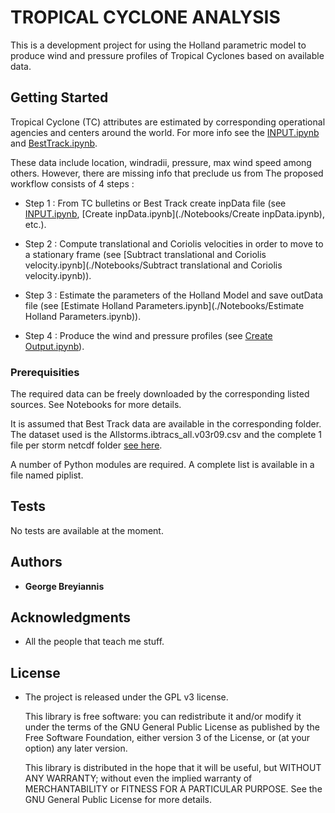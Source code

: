 TROPICAL CYCLONE ANALYSIS
==============================

This is a development project for using the Holland parametric model to produce wind and pressure profiles of Tropical Cyclones based on available data. 

## Getting Started

Tropical Cyclone (TC) attributes are estimated by corresponding operational agencies and centers around the world. For more info see the [INPUT.ipynb](./Notebooks/INPUT.ipynb) and [BestTrack.ipynb](./Notebooks/BestTrack.ipynb).

These data include location, windradii, pressure, max wind speed among others. However, there are missing info that preclude us from The proposed workflow consists of 4 steps : 

* Step 1 : From TC bulletins or Best Track create inpData file (see [INPUT.ipynb](./Notebooks/INPUT.ipynb), [Create inpData.ipynb](./Notebooks/Create inpData.ipynb), etc.).

* Step 2 : Compute translational and Coriolis velocities in order to move to a stationary frame (see [Subtract translational and Coriolis velocity.ipynb](./Notebooks/Subtract translational and Coriolis velocity.ipynb)).

* Step 3 : Estimate the parameters of the Holland Model and save outData file (see [Estimate Holland Parameters.ipynb](./Notebooks/Estimate Holland Parameters.ipynb)).

* Step 4 : Produce the wind and pressure profiles (see [Create Output.ipynb](./Notebooks/Output.ipynb)).


### Prerequisities

The required data can be freely downloaded by the corresponding listed sources. See Notebooks for more details. 

It is assumed that Best Track data are available in the corresponding folder. The dataset used is the Allstorms.ibtracs_all.v03r09.csv and the complete 1 file per storm netcdf folder [see here](https://www.ncdc.noaa.gov/ibtracs/index.php?name=ibtracs-data).

A number of Python modules are required. A complete list is available in a file named piplist.


## Tests

No tests are available at the moment.

## Authors

* **George Breyiannis** 


## Acknowledgments

* All the people that teach me stuff.  

## License
* The project is released under the GPL v3 license. 

  This library is free software: you can redistribute it and/or modify
  it under the terms of the GNU General Public License as published by
  the Free Software Foundation, either version 3 of the License, or
  (at your option) any later version.

  This library is distributed in the hope that it will be useful,
  but WITHOUT ANY WARRANTY; without even the implied warranty of
  MERCHANTABILITY or FITNESS FOR A PARTICULAR PURPOSE.  See the
  GNU General Public License for more details.

